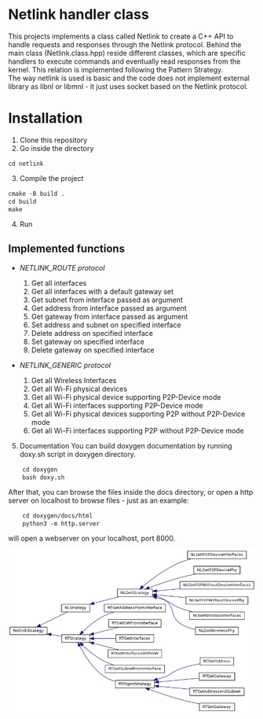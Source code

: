 # Netlink handler class

This projects implements a class called Netlink to create a C++ API to handle requests and responses through the Netlink protocol.
Behind the main class (Netlink.class.hpp) reside different classes, which are specific handlers to execute commands and eventually read responses from the kernel.
This relation is implemented following the Pattern Strategy.  
The way netlink is used is basic and the code does not implement external library as libnl or libmnl - it just uses socket based on the Netlink protocol.

# Installation
1. Clone this repository
2. Go inside the directory  
```
cd netlink
```
3. Compile the project
```
cmake -B build .
cd build
make
```
4. Run

## Implemented functions
- *NETLINK_ROUTE protocol*
  1. Get all interfaces
  2. Get all interfaces with a default gateway set
  3. Get subnet from interface passed as argument
  4. Get address from interface passed as argument
  5. Get gateway from interface passed as argument
  6. Set address and subnet on specified interface
  7. Delete address on specified interface
  8. Set gateway on specified interface
  9. Delete gateway on specified interface  


- *NETLINK_GENERIC protocol*
  1. Get all Wireless Interfaces
  2. Get all Wi-Fi physical devices
  3. Get all Wi-Fi physical device supporting P2P-Device mode
  4. Get all Wi-Fi interfaces supporting P2P-Device mode
  5. Get all Wi-Fi physical devices supporting P2P without P2P-Device mode
  6. Get all Wi-Fi interfaces supporting P2P without P2P-Device mode

5. Documentation
You can build doxygen documentation by running doxy.sh script in doxygen directory.
```
    cd doxygen  
    bash doxy.sh
```

After that, you can browse the files inside the docs directory, or open a http server on localhost to browse files - just as an example:
```
    cd doxygen/docs/html
    python3 -m http.server
```

will open a webserver on your localhost, port 8000.

![inheritance graph](inherit_graph_3.png)
